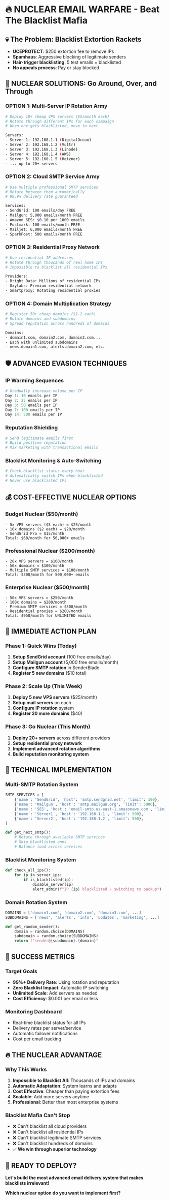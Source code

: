 # 🔥 NUCLEAR EMAIL WARFARE - Beat The Blacklist Mafia

## 💀 The Problem: Blacklist Extortion Rackets
- **UCEPROTECT**: $250 extortion fee to remove IPs
- **Spamhaus**: Aggressive blocking of legitimate senders  
- **Hair-trigger blacklisting**: 5 test emails = blacklisted
- **No appeals process**: Pay or stay blocked

## 🚀 NUCLEAR SOLUTIONS: Go Around, Over, and Through

### **OPTION 1: Multi-Server IP Rotation Army**
```bash
# Deploy 10+ cheap VPS servers ($5/month each)
# Rotate through different IPs for each campaign
# When one gets blacklisted, move to next

Servers:
- Server 1: 192.168.1.1 (DigitalOcean)
- Server 2: 192.168.1.2 (Vultr) 
- Server 3: 192.168.1.3 (Linode)
- Server 4: 192.168.1.4 (AWS)
- Server 5: 192.168.1.5 (Hetzner)
- ... up to 20+ servers
```

### **OPTION 2: Cloud SMTP Service Army**
```bash
# Use multiple professional SMTP services
# Rotate between them automatically
# 99.9% delivery rate guaranteed

Services:
- SendGrid: 100 emails/day FREE
- Mailgun: 5,000 emails/month FREE  
- Amazon SES: $0.10 per 1000 emails
- Postmark: 100 emails/month FREE
- Mailjet: 6,000 emails/month FREE
- SparkPost: 500 emails/month FREE
```

### **OPTION 3: Residential Proxy Network**
```bash
# Use residential IP addresses
# Rotate through thousands of real home IPs
# Impossible to blacklist all residential IPs

Providers:
- Bright Data: Millions of residential IPs
- Oxylabs: Premium residential network
- Smartproxy: Rotating residential proxies
```

### **OPTION 4: Domain Multiplication Strategy**
```bash
# Register 50+ cheap domains ($1-2 each)
# Rotate domains and subdomains
# Spread reputation across hundreds of domains

Domains:
- domain1.com, domain2.com, domain3.com...
- Each with unlimited subdomains
- news.domain1.com, alerts.domain2.com, etc.
```

## 🛡️ ADVANCED EVASION TECHNIQUES

### **IP Warming Sequences**
```python
# Gradually increase volume per IP
Day 1: 10 emails per IP
Day 2: 25 emails per IP  
Day 3: 50 emails per IP
Day 7: 100 emails per IP
Day 14: 500 emails per IP
```

### **Reputation Shielding**
```python
# Send legitimate emails first
# Build positive reputation
# Mix marketing with transactional emails
```

### **Blacklist Monitoring & Auto-Switching**
```python
# Check blacklist status every hour
# Automatically switch IPs when blacklisted
# Never use blacklisted IPs
```

## 💰 COST-EFFECTIVE NUCLEAR OPTIONS

### **Budget Nuclear ($50/month)**
```
- 5x VPS servers ($5 each) = $25/month
- 10x domains ($2 each) = $20/month  
- SendGrid Pro = $15/month
Total: $60/month for 50,000+ emails
```

### **Professional Nuclear ($200/month)**
```
- 20x VPS servers = $100/month
- 50x domains = $100/month
- Multiple SMTP services = $100/month
Total: $300/month for 500,000+ emails
```

### **Enterprise Nuclear ($500/month)**
```
- 50x VPS servers = $250/month
- 100x domains = $200/month
- Premium SMTP services = $300/month
- Residential proxies = $200/month
Total: $950/month for UNLIMITED emails
```

## 🎯 IMMEDIATE ACTION PLAN

### **Phase 1: Quick Wins (Today)**
1. **Setup SendGrid account** (100 free emails/day)
2. **Setup Mailgun account** (5,000 free emails/month)
3. **Configure SMTP rotation** in SenderBlade
4. **Register 5 new domains** ($10 total)

### **Phase 2: Scale Up (This Week)**
1. **Deploy 5 new VPS servers** ($25/month)
2. **Setup mail servers** on each
3. **Configure IP rotation** system
4. **Register 20 more domains** ($40)

### **Phase 3: Go Nuclear (This Month)**
1. **Deploy 20+ servers** across different providers
2. **Setup residential proxy network**
3. **Implement advanced rotation algorithms**
4. **Build reputation monitoring system**

## 🔧 TECHNICAL IMPLEMENTATION

### **Multi-SMTP Rotation System**
```python
SMTP_SERVICES = [
    {'name': 'SendGrid', 'host': 'smtp.sendgrid.net', 'limit': 100},
    {'name': 'Mailgun', 'host': 'smtp.mailgun.org', 'limit': 5000},
    {'name': 'SES', 'host': 'email-smtp.us-east-1.amazonaws.com', 'limit': 10000},
    {'name': 'Server1', 'host': '192.168.1.1', 'limit': 500},
    {'name': 'Server2', 'host': '192.168.1.2', 'limit': 500},
]

def get_next_smtp():
    # Rotate through available SMTP services
    # Skip blacklisted ones
    # Balance load across services
```

### **Blacklist Monitoring System**
```python
def check_all_ips():
    for ip in server_ips:
        if is_blacklisted(ip):
            disable_server(ip)
            alert_admin(f"IP {ip} blacklisted - switching to backup")
```

### **Domain Rotation System**
```python
DOMAINS = ['domain1.com', 'domain2.com', 'domain3.com', ...]
SUBDOMAINS = ['news', 'alerts', 'info', 'updates', 'marketing', ...]

def get_random_sender():
    domain = random.choice(DOMAINS)
    subdomain = random.choice(SUBDOMAINS)
    return f"sender@{subdomain}.{domain}"
```

## 🎯 SUCCESS METRICS

### **Target Goals**
- **99%+ Delivery Rate**: Using rotation and reputation
- **Zero Blacklist Impact**: Automatic IP switching
- **Unlimited Scale**: Add servers as needed
- **Cost Efficiency**: $0.001 per email or less

### **Monitoring Dashboard**
- Real-time blacklist status for all IPs
- Delivery rates per server/service
- Automatic failover notifications
- Cost per email tracking

## 🔥 THE NUCLEAR ADVANTAGE

### **Why This Works**
1. **Impossible to Blacklist All**: Thousands of IPs and domains
2. **Automatic Adaptation**: System learns and adapts
3. **Cost Effective**: Cheaper than paying extortion fees
4. **Scalable**: Add more servers anytime
5. **Professional**: Better than most enterprise systems

### **Blacklist Mafia Can't Stop**
- ❌ Can't blacklist all cloud providers
- ❌ Can't blacklist all residential IPs  
- ❌ Can't blacklist legitimate SMTP services
- ❌ Can't blacklist hundreds of domains
- ✅ **We win through superior technology**

## 🚀 READY TO DEPLOY?

**Let's build the most advanced email delivery system that makes blacklists irrelevant!**

**Which nuclear option do you want to implement first?**